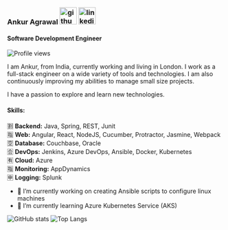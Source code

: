 ### Ankur Agrawal [<img src='https://cdn.jsdelivr.net/npm/simple-icons@3.0.1/icons/github.svg' alt='github' height='40'>](https://github.com/ankur93) [<img src='https://cdn.jsdelivr.net/npm/simple-icons@3.0.1/icons/linkedin.svg' alt='linkedin' height='40'>](https://www.linkedin.com/in/ankur--agrawal/)  
#### Software Development Engineer
![Profile views](https://gpvc.arturio.dev/ankur93)  


I am Ankur, from India, currently working and living in London. I work as a full-stack engineer on a wide variety of tools and technologies. I am also continuously improving my abilities to manage small size projects.

I have a passion to explore and learn new technologies.

#### Skills:
:u5272: **Backend:** Java, Spring, REST, Junit  
:u6307: **Web:** Angular, React, NodeJS, Cucumber, Protractor, Jasmine, Webpack  
:u7a7a: **Database:** Couchbase, Oracle  
:u5408: **DevOps:** Jenkins, Azure DevOps, Ansible, Docker, Kubernetes  
:u6709: **Cloud:** Azure  
:u6307: **Monitoring:** AppDynamics  
:u7533: **Logging:** Splunk  

- 🔭 I’m currently working on creating Ansible scripts to configure linux machines 
- 🌱 I’m currently learning Azure Kubernetes Service (AKS) 




![GitHub stats](https://github-readme-stats.vercel.app/api?username=ankur93&show_icons=true) ![Top Langs](https://github-readme-stats.vercel.app/api/top-langs/?username=ankur93)








